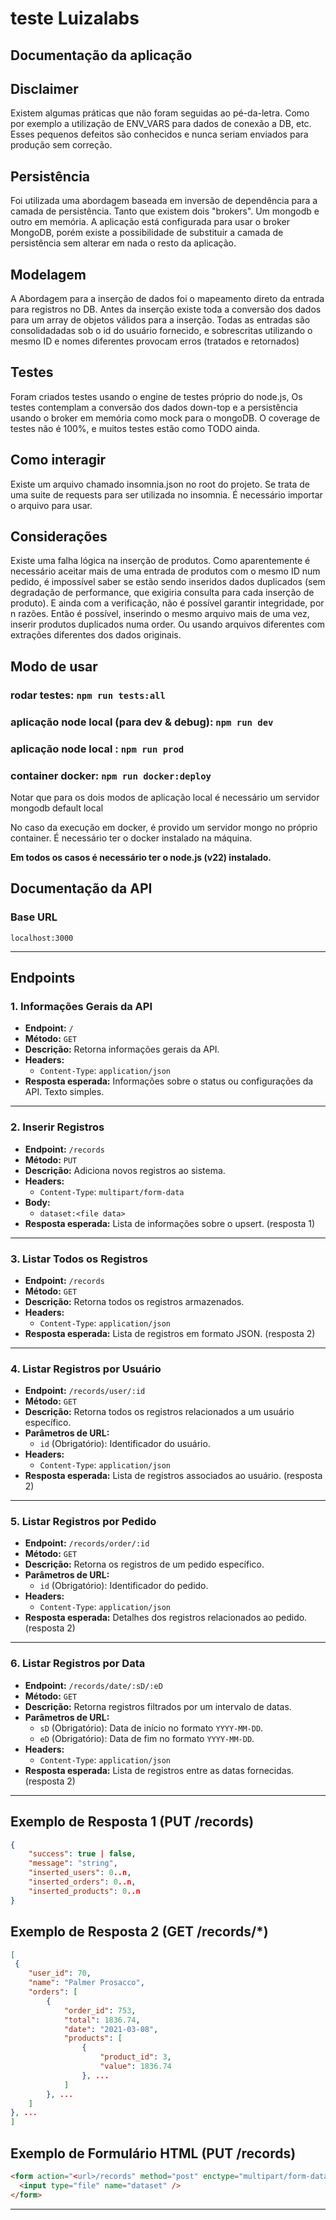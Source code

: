 # teste Luizalabs
## Documentação da aplicação

## Disclaimer

Existem algumas práticas que não foram seguidas ao pé-da-letra. Como por exemplo a utilização de ENV_VARS para dados de conexão a DB, etc.
Esses pequenos defeitos são conhecidos e nunca seriam enviados para produção sem correção.

## Persistência
Foi utilizada uma abordagem baseada em inversão de dependência para a camada de persistência. Tanto que existem dois "brokers". Um mongodb e outro em memória. A aplicação está configurada para usar o broker MongoDB, porém existe a possibilidade de substituir a camada de persistência sem alterar em nada o resto da aplicação.

## Modelagem
A Abordagem para a inserção de dados foi o mapeamento direto da entrada para registros no DB. Antes da inserção existe toda a conversão dos dados para um array de objetos válidos para a inserção. Todas as entradas são consolidadadas sob o id do usuário fornecido, e sobrescritas utilizando o mesmo ID e nomes diferentes provocam erros (tratados e retornados)

## Testes
Foram criados testes usando o engine de testes próprio do node.js, Os testes contemplam a conversão dos dados down-top e a persistência usando
o broker em memória como mock para o mongoDB. O coverage de testes não é 100%, e muitos testes estão como TODO ainda.

## Como interagir
Existe um arquivo chamado insomnia.json no root do projeto. Se trata de uma suite de requests para ser utilizada no insomnia. É necessário importar o arquivo para usar.

## Considerações

Existe uma falha lógica na inserção de produtos. Como aparentemente é necessário aceitar mais de uma entrada de produtos com o mesmo ID num pedido, é impossível saber se estão sendo inseridos dados duplicados (sem degradação de performance, que exigiria consulta para cada inserção de produto). E ainda com a verificação, não é possível garantir integridade, por n razões.
Então é possível, inserindo o mesmo arquivo mais de uma vez, inserir produtos duplicados numa order. Ou usando arquivos diferentes com extrações diferentes dos dados originais.


## Modo de usar
### rodar testes: `npm run tests:all`
### aplicação node local (para dev & debug): `npm run dev`
### aplicação node local : `npm run prod`
### container docker: `npm run docker:deploy`

Notar que para os dois modos de aplicação local é necessário um servidor mongodb default local

No caso da execução em docker, é provido um servidor mongo no próprio container. É necessário ter o docker instalado na máquina.

**Em todos os casos é necessário ter o node.js (v22) instalado.**


## Documentação da API


### Base URL
`localhost:3000`

---

## Endpoints

### 1. Informações Gerais da API
- **Endpoint:** `/`
- **Método:** `GET`
- **Descrição:** Retorna informações gerais da API.
- **Headers:**  
  - `Content-Type`: `application/json`
- **Resposta esperada:** Informações sobre o status ou configurações da API. Texto simples.

---

### 2. Inserir Registros
- **Endpoint:** `/records`
- **Método:** `PUT`
- **Descrição:** Adiciona novos registros ao sistema.
- **Headers:**  
  - `Content-Type`: `multipart/form-data`
- **Body:** 
  - `dataset:<file data>`
- **Resposta esperada:** Lista de informações sobre o upsert. (resposta 1)
  

---

### 3. Listar Todos os Registros
- **Endpoint:** `/records`
- **Método:** `GET`
- **Descrição:** Retorna todos os registros armazenados.
- **Headers:**  
  - `Content-Type`: `application/json`
- **Resposta esperada:** Lista de registros em formato JSON. (resposta 2)

---

### 4. Listar Registros por Usuário
- **Endpoint:** `/records/user/:id`
- **Método:** `GET`
- **Descrição:** Retorna todos os registros relacionados a um usuário específico.
- **Parâmetros de URL:**
  - `id` (Obrigatório): Identificador do usuário.
- **Headers:**  
  - `Content-Type`: `application/json`
- **Resposta esperada:** Lista de registros associados ao usuário. (resposta 2)

---

### 5. Listar Registros por Pedido
- **Endpoint:** `/records/order/:id`
- **Método:** `GET`
- **Descrição:** Retorna os registros de um pedido específico.
- **Parâmetros de URL:**
  - `id` (Obrigatório): Identificador do pedido.
- **Headers:**  
  - `Content-Type`: `application/json`
- **Resposta esperada:** Detalhes dos registros relacionados ao pedido. (resposta 2)

---

### 6. Listar Registros por Data
- **Endpoint:** `/records/date/:sD/:eD`
- **Método:** `GET`
- **Descrição:** Retorna registros filtrados por um intervalo de datas.
- **Parâmetros de URL:**
  - `sD` (Obrigatório): Data de início no formato `YYYY-MM-DD`.
  - `eD` (Obrigatório): Data de fim no formato `YYYY-MM-DD`.
- **Headers:**  
  - `Content-Type`: `application/json`
- **Resposta esperada:** Lista de registros entre as datas fornecidas. (resposta 2)

---

## Exemplo de Resposta 1 (PUT /records)
```json
{
    "success": true | false,
    "message": "string",
    "inserted_users": 0..n,
    "inserted_orders": 0..n,
    "inserted_products": 0..n
}
```


## Exemplo de Resposta 2 (GET /records/*)
```json
[
 {
    "user_id": 70,
    "name": "Palmer Prosacco",
    "orders": [
        {
            "order_id": 753,
            "total": 1836.74,
            "date": "2021-03-08",
            "products": [
                {
                    "product_id": 3,
                    "value": 1836.74
                }, ...
            ]
        }, ...
    ]
}, ...
]
```

## Exemplo de Formulário HTML (PUT /records)
```html
<form action="<url>/records" method="post" enctype="multipart/form-data">
  <input type="file" name="dataset" />
</form>
```

---


